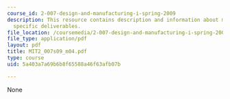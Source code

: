 ```yaml
---
course_id: 2-007-design-and-manufacturing-i-spring-2009
description: This resource contains description and information about milestone 2
  specific deliverables.
file_location: /coursemedia/2-007-design-and-manufacturing-i-spring-2009/5a403a7a69b6b8f65588a46f63afb07b_MIT2_007s09_m04.pdf
file_type: application/pdf
layout: pdf
title: MIT2_007s09_m04.pdf
type: course
uid: 5a403a7a69b6b8f65588a46f63afb07b

---
```

None